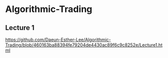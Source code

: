 Algorithmic-Trading
===================

Lecture 1
----------
https://github.com/Daeun-Esther-Lee/Algorithmic-Trading/blob/460163ba88394fe79204de4430ac89f6c9c8252e/Lecture1.html
